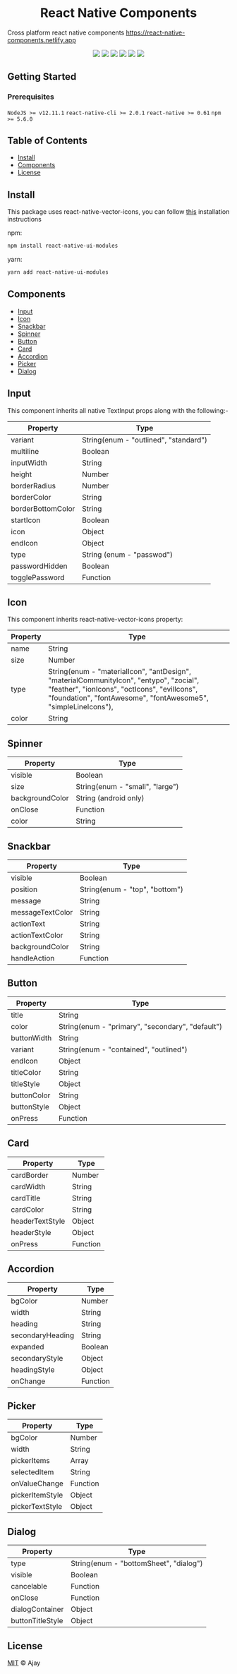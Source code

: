 <h1 style="text-align: center">React Native Components</h1>

Cross platform react native components https://react-native-components.netlify.app

<div style="text-align: center">
  <img src="https://badgen.net/badge/node@LTS/>=12.11.1/green">
  <img src="https://badgen.net/badge/react-native/>=0.60/orange">
  <img src="https://badgen.net/badge/npm/>=5.6.0/red">
  <img src="https://badgen.net/badge/yarn/>=1.2.0/blue">
  <img src="https://badgen.net/badge/code style/standard/yellow">
  <img src="https://badgen.net/badge/release/v1.0.10/pink">
</div>

## Getting Started

### Prerequisites

`NodeJS >= v12.11.1`
`react-native-cli >= 2.0.1`
`react-native >= 0.61`
`npm >= 5.6.0`

## Table of Contents

- [Install](#install)
- [Components](#components)
- [License](#license)

## Install

This package uses react-native-vector-icons, you can follow [this](https://github.com/oblador/react-native-vector-icons#installation) installation instructions

npm:

```sh
npm install react-native-ui-modules
```

yarn:

```sh
yarn add react-native-ui-modules
```

## Components

- [Input](#input)
- [Icon](#icon)
- [Snackbar](#snackbar)
- [Spinner](#spinner)
- [Button](#button)
- [Card](#card)
- [Accordion](#accordion)
- [Picker](#picker)
- [Dialog](#dialog)

## Input

This component inherits all native TextInput props along with the following:-

| Property          | Type                                  |
| ----------------- | ------------------------------------- |
| variant           | String(enum - "outlined", "standard") |
| multiline         | Boolean                               |
| inputWidth        | String                                |
| height            | Number                                |
| borderRadius      | Number                                |
| borderColor       | String                                |
| borderBottomColor | String                                |
| startIcon         | Boolean                               |
| icon              | Object                                |
| endIcon           | Object                                |
| type              | String (enum - "passwod")             |
| passwordHidden    | Boolean                               |
| togglePassword    | Function                              |

## Icon

This component inherits react-native-vector-icons property:

| Property | Type                                                                                                                                                                                                     |
| -------- | -------------------------------------------------------------------------------------------------------------------------------------------------------------------------------------------------------- |
| name     | String                                                                                                                                                                                                   |
| size     | Number                                                                                                                                                                                                   |
| type     | String(enum - "materialIcon", "antDesign", "materialCommunityIcon", "entypo", "zocial", "feather", "ionIcons", "octIcons", "evilIcons", "foundation", "fontAwesome", "fontAwesome5", "simpleLineIcons"), |
| color    | String                                                                                                                                                                                                   |

## Spinner

| Property        | Type                            |
| --------------- | ------------------------------- |
| visible         | Boolean                         |
| size            | String(enum - "small", "large") |
| backgroundColor | String (android only)           |
| onClose         | Function                        |
| color           | String                          |

## Snackbar

| Property         | Type                           |
| ---------------- | ------------------------------ |
| visible          | Boolean                        |
| position         | String(enum - "top", "bottom") |
| message          | String                         |
| messageTextColor | String                         |
| actionText       | String                         |
| actionTextColor  | String                         |
| backgroundColor  | String                         |
| handleAction     | Function                       |

## Button

| Property    | Type                                             |
| ----------- | ------------------------------------------------ |
| title       | String                                           |
| color       | String(enum - "primary", "secondary", "default") |
| buttonWidth | String                                           |
| variant     | String(enum - "contained", "outlined")           |
| endIcon     | Object                                           |
| titleColor  | String                                           |
| titleStyle  | Object                                           |
| buttonColor | String                                           |
| buttonStyle | Object                                           |
| onPress     | Function                                         |

## Card

| Property        | Type     |
| --------------- | -------- |
| cardBorder      | Number   |
| cardWidth       | String   |
| cardTitle       | String   |
| cardColor       | String   |
| headerTextStyle | Object   |
| headerStyle     | Object   |
| onPress         | Function |

## Accordion

| Property         | Type     |
| ---------------- | -------- |
| bgColor          | Number   |
| width            | String   |
| heading          | String   |
| secondaryHeading | String   |
| expanded         | Boolean  |
| secondaryStyle   | Object   |
| headingStyle     | Object   |
| onChange         | Function |

## Picker

| Property        | Type     |
| --------------- | -------- |
| bgColor         | Number   |
| width           | String   |
| pickerItems     | Array    |
| selectedItem    | String   |
| onValueChange   | Function |
| pickerItemStyle | Object   |
| pickerTextStyle | Object   |

## Dialog

| Property         | Type                                   |
| ---------------- | -------------------------------------- |
| type             | String(enum - "bottomSheet", "dialog") |
| visible          | Boolean                                |
| cancelable       | Function                               |
| onClose          | Function                               |
| dialogContainer  | Object                                 |
| buttonTitleStyle | Object                                 |

## License

[MIT](LICENSE) © Ajay
